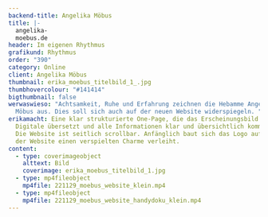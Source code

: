 ```yaml
---
backend-title: Angelika Möbus
title: |-
  angelika-
  moebus.de
header: Im eigenen Rhythmus
grafikund: Rhythmus
order: "390"
category: Online
client: Angelika Möbus
thumbnail: erika_moebus_titelbild_1_.jpg
thumbhovercolour: "#141414"
bigthumbnail: false
werwaswieso: "Achtsamkeit, Ruhe und Erfahrung zeichnen die Hebamme Angelika
  Möbus aus. Dies soll sich auch auf der neuen Website widerspiegeln. "
erikamacht: Eine klar strukturierte One-Page, die das Erscheinungsbild ins
  Digitale übersetzt und alle Informationen klar und übersichtlich kommuniziert.
  Die Website ist seitlich scrollbar. Anfänglich baut sich das Logo auf, welches
  der Website einen verspielten Charme verleiht.
content:
  - type: coverimageobject
    alttext: Bild
    coverimage: erika_moebus_titelbild_1.jpg
  - type: mp4fileobject
    mp4file: 221129_moebus_website_klein.mp4
  - type: mp4fileobject
    mp4file: 221129_moebus_website_handydoku_klein.mp4
---
```

